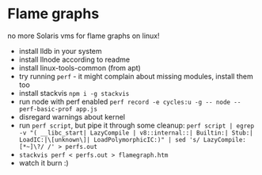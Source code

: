 # Flame graphs

no more Solaris vms for flame graphs on linux!

- install lldb in your system
- install llnode according to readme
- install linux-tools-common (from apt)
- try running `perf` - it might complain about missing modules, install them too
- install stackvis `npm i -g stackvis`
- run node with perf enabled `perf record -e cycles:u -g -- node --perf-basic-prof app.js`
- disregard warnings about kernel
- run `perf script`, but pipe it through some cleanup: `perf script | egrep -v "( __libc_start| LazyCompile | v8::internal::| Builtin:| Stub:| LoadIC:|\[unknown\]| LoadPolymorphicIC:)" | sed 's/ LazyCompile:[*~]\?/ /' > perfs.out`
- `stackvis perf < perfs.out > flamegraph.htm`
- watch it burn :)

